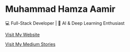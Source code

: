 <h1>Muhammad Hamza Aamir</h1>

<p>
  💻 Full-Stack Developer | 🤖 AI & Deep Learning Enthusiast
</p>
<p>
  
  [Visit My Website](https://mhamzaaamir.vercel.app)
</p>
<p>
  
[Visit My Medium Stories](https://medium.com/@MHamzaAamir)
</p>
